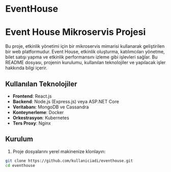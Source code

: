 ﻿# EventHouse

# Event House Mikroservis Projesi

Bu proje, etkinlik yönetimi için bir mikroservis mimarisi kullanarak geliştirilen bir web platformudur. Event House, etkinlik oluşturma, katılımcıları yönetme, bilet satışı yapma ve etkinlik performansını izleme gibi işlevleri sağlar. Bu README dosyası, projenin kurulumu, kullanılan teknolojiler ve yapılacak işler hakkında bilgi içerir.

## Kullanılan Teknolojiler

- **Frontend**: React.js
- **Backend**: Node.js (Express.js) veya ASP.NET Core
- **Veritabanı**: MongoDB ve Cassandra
- **Konteynerleme**: Docker
- **Orkestrasyon**: Kubernetes 
- **Ters Proxy**: Nginx

## Kurulum

1. Proje dosyalarını yerel makinenize klonlayın:

```bash
git clone https://github.com/kullaniciadi/eventhouse.git
cd eventhouse
